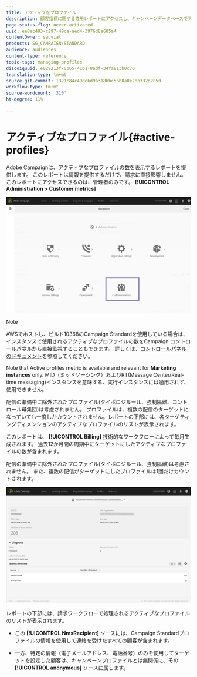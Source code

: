 ```yaml
---
title: アクティブなプロファイル
description: 顧客指標に関する専用レポートにアクセスし、キャンペーンデータベースでアクティブなプロファイルを視覚化できます。
page-status-flag: never-activated
uuid: ee8ac493-c297-49ca-aed4-3976d8a685a4
contentOwner: sauviat
products: SG_CAMPAIGN/STANDARD
audience: audiences
content-type: reference
topic-tags: managing-profiles
discoiquuid: e029213f-0b65-41b1-8adf-34fa813b0c70
translation-type: tm+mt
source-git-commit: 1321c84c49de6d9a318bbc5bb8a0e28b332d2b5d
workflow-type: tm+mt
source-wordcount: '310'
ht-degree: 11%

---
```



# アクティブなプロファイル{#active-profiles}

Adobe Campaignは、アクティブなプロファイルの数を表示するレポートを提供します。 このレポートは情報を提供するだけで、請求に直接影響しません。 このレポートにアクセスできるのは、管理者のみです。 **[!UICONTROL Administration > Customer metrics]**

![](assets/audience_active_profiles1.png)

>[!NOTE]
>
>AWSでホストし、ビルド10368のCampaign Standardを使用している場合は、インスタンスで使用されるアクティブなプロファイルの数をCampaign コントロールパネルから直接監視することもできます。 詳しくは、[コントロールパネルのドキュメント](https://docs.adobe.com/content/help/ja-JP/control-panel/using/performance-monitoring/active-profiles-monitoring.html)を参照してください。
>
>Note that Active profiles metric is available and relevant for **Marketing instances** only. MID（ミッドソーシング）およびRT(Message Center/Real-time messaging)インスタンスを意味する、実行インスタンスには適用されず、使用できません。


配信の準備中に除外されたプロファイル(タイポロジルール、強制隔離、コントロール母集団)は考慮されません。 プロファイルは、複数の配信のターゲットになっていても一度しかカウントされません。レポートの下部には、各ターゲティングディメンションのアクティブなプロファイルのリストが表示されます。

このレポートは、 **[!UICONTROL Billing]** 技術的なワークフローによって毎月生成されます。 過去12か月間の周期中にターゲットにしたアクティブなプロファイルの数が含まれます。

配信の準備中に除外されたプロファイル(タイポロジルール、強制隔離)は考慮されません。 また、複数の配信がターゲットにしたプロファイルは1回だけカウントされます。

![](assets/audience_active_profiles2.png)

レポートの下部には、請求ワークフローで処理されるアクティブなプロファイルのリストが表示されます。

* この **[!UICONTROL NmsRecipient]** ソースには、Campaign Standardプロファイルの情報を使用して連絡を受けたすべての顧客が含まれます。

* 一方、特定の情報（電子メールアドレス、電話番号）のみを使用してターゲットを設定した顧客は、キャンペーンプロファイルとは無関係に、その **[!UICONTROL anonymous]** ソースに属します。
